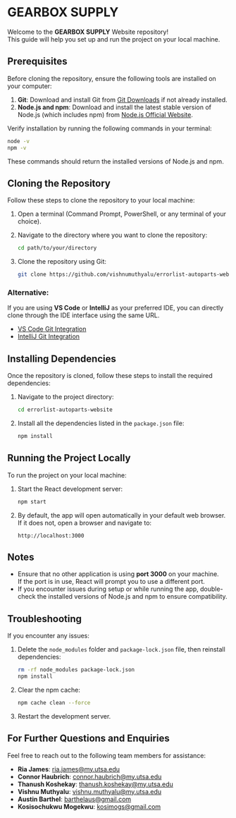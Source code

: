 
# GEARBOX SUPPLY

Welcome to the **GEARBOX SUPPLY** Website repository!  
This guide will help you set up and run the project on your local machine.

## Prerequisites

Before cloning the repository, ensure the following tools are installed on your computer:

1. **Git**: Download and install Git from [Git Downloads](https://git-scm.com/downloads) if not already installed.
2. **Node.js and npm**: Download and install the latest stable version of Node.js (which includes npm) from [Node.js Official Website](https://nodejs.org/).

Verify installation by running the following commands in your terminal:

```bash
node -v
npm -v
```

These commands should return the installed versions of Node.js and npm.

## Cloning the Repository

Follow these steps to clone the repository to your local machine:

1. Open a terminal (Command Prompt, PowerShell, or any terminal of your choice).
2. Navigate to the directory where you want to clone the repository:

    ```bash
    cd path/to/your/directory
    ```

3. Clone the repository using Git:

    ```bash
    git clone https://github.com/vishnumuthyalu/errorlist-autoparts-website.git
    ```

### Alternative:

If you are using **VS Code** or **IntelliJ** as your preferred IDE, you can directly clone through the IDE interface using the same URL.

- [VS Code Git Integration](https://code.visualstudio.com/docs/sourcecontrol/intro-to-git)
- [IntelliJ Git Integration](https://blog.jetbrains.com/idea/2020/10/clone-a-project-from-github/)

## Installing Dependencies

Once the repository is cloned, follow these steps to install the required dependencies:

1. Navigate to the project directory:

    ```bash
    cd errorlist-autoparts-website
    ```

2. Install all the dependencies listed in the `package.json` file:

    ```bash
    npm install
    ```

## Running the Project Locally

To run the project on your local machine:

1. Start the React development server:

    ```bash
    npm start
    ```

2. By default, the app will open automatically in your default web browser.  
   If it does not, open a browser and navigate to:

    ```text
    http://localhost:3000
    ```

## Notes

- Ensure that no other application is using **port 3000** on your machine.  
  If the port is in use, React will prompt you to use a different port.
- If you encounter issues during setup or while running the app, double-check the installed versions of Node.js and npm to ensure compatibility.

## Troubleshooting

If you encounter any issues:

1. Delete the `node_modules` folder and `package-lock.json` file, then reinstall dependencies:

    ```bash
    rm -rf node_modules package-lock.json
    npm install
    ```

2. Clear the npm cache:

    ```bash
    npm cache clean --force
    ```

3. Restart the development server.

## For Further Questions and Enquiries

Feel free to reach out to the following team members for assistance:

- **Ria James**: [ria.james@my.utsa.edu](mailto:ria.james@my.utsa.edu)
- **Connor Haubrich**: [connor.haubrich@my.utsa.edu](mailto:connor.haubrich@my.utsa.edu)
- **Thanush Koshekay**: [thanush.koshekay@my.utsa.edu](mailto:thanush.koshekay@my.utsa.edu)
- **Vishnu Muthyalu**: [vishnu.muthyalu@my.utsa.edu](mailto:vishnu.muthyalu@my.utsa.edu)
- **Austin Barthel**: [barthelaus@gmail.com](mailto:barthelaus@gmail.com)
- **Kosisochukwu Mogekwu**: [kosimogs@gmail.com](mailto:kosimogs@gmail.com)
